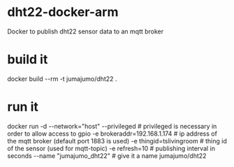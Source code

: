 # dht22-docker-arm
Docker to publish dht22 sensor data to an mqtt broker

# build it 
docker build --rm -t jumajumo/dht22 .

# run it
docker run -d --network="host" 
  --privileged                    # privileged is necessary in order to allow access to gpio
  -e brokeraddr=192.168.1.174     # ip address of the mqtt broker (default port 1883 is used)
  -e thingid=tslivingroom         # thing id of the sensor (used for mqtt-topic)
  -e refresh=10                   # publishing interval in seconds
  --name "jumajumo_dht22"         # give it a name
  jumajumo/dht22 
